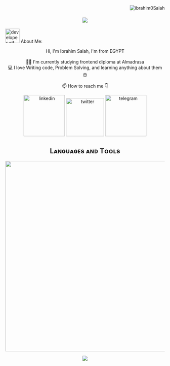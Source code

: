 <img align="right" src="https://visitor-badge.laobi.icu/badge?page_id=Ibrahim0Salah.visitor-badge" alt="ibrahim0Salah"> 


<h1 align="center">
  <a href="https://git.io/typing-svg">
    <img src="https://readme-typing-svg.herokuapp.com/?lines=Hi+There+%F0%9F%91%8B;I'm+Ibrahim;Nice+to+meet+you+😊&center=true&size=30">
  </a>
</h1>
   
<img src="/images/Developer.gif" alt="developer gif"  height="45px">  About Me:
<p align="center">
  Hi, I'm Ibrahim Salah, I'm from EGYPT
  <br>
  <br>
  👨‍🎓 I'm currently studying frontend diploma at Almadrasa
  <br>
  💻 I love Writing code, Problem Solving, and learning anything about them 😊
  <br>
  <br>
  📫 How to reach me 👇
<p align="center"><a target="_blank" href="https://www.linkedin.com/in/ibrahim0salah" style="display: inline-block;"><img src="https://img.shields.io/badge/linkedin-logo?style=for-the-badge&logo=linkedin&logoColor=white&color=%230a77b6" alt="linkedin" width="130px" /></a>
<a target="_blank" href="https://twitter.com/ibra7salah" style="display: inline-block;"><img src="https://img.shields.io/badge/twitter-x?style=for-the-badge&logo=x&logoColor=white&color=%230f1419" alt="twitter" width="120px" /></a>
<a target="_blank" href="https://t.me/ibra7salah" style="display: inline-block;"><img src="https://img.shields.io/badge/telegram-logo?style=for-the-badge&logo=telegram&logoColor=white&color=blue" alt="telegram" width="130px" /></a></p>





<!--Languages and Tools Section-->       
<h2 align="center">Lᴀɴɢᴜᴀɢᴇs ᴀɴᴅ Tᴏᴏʟs</h2> 
<p align="center">
<img width="600px"  src="https://skillicons.dev/icons?i=py,html,cpp,git,vscode,&perline=12"  />
</p>



<!--Footer--> 
<p align="center">
  <img src="https://capsule-render.vercel.app/api?type=waving&color=timeGradient&height=65&section=footer"/>
</p>

